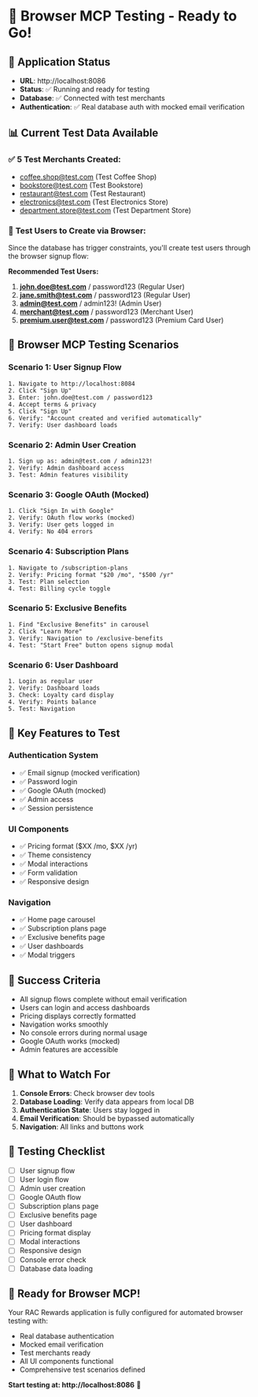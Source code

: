 # 🎯 Browser MCP Testing - Ready to Go!

## 🚀 Application Status
- **URL**: http://localhost:8086
- **Status**: ✅ Running and ready for testing
- **Database**: ✅ Connected with test merchants
- **Authentication**: ✅ Real database auth with mocked email verification

## 📊 Current Test Data Available

### ✅ **5 Test Merchants Created:**
- coffee.shop@test.com (Test Coffee Shop)
- bookstore@test.com (Test Bookstore)  
- restaurant@test.com (Test Restaurant)
- electronics@test.com (Test Electronics Store)
- department.store@test.com (Test Department Store)

### 👤 **Test Users to Create via Browser:**
Since the database has trigger constraints, you'll create test users through the browser signup flow:

**Recommended Test Users:**
1. **john.doe@test.com** / password123 (Regular User)
2. **jane.smith@test.com** / password123 (Regular User)
3. **admin@test.com** / admin123! (Admin User)
4. **merchant@test.com** / password123 (Merchant User)
5. **premium.user@test.com** / password123 (Premium Card User)

## 🧪 **Browser MCP Testing Scenarios**

### **Scenario 1: User Signup Flow**
```
1. Navigate to http://localhost:8084
2. Click "Sign Up"
3. Enter: john.doe@test.com / password123
4. Accept terms & privacy
5. Click "Sign Up"
6. Verify: "Account created and verified automatically"
7. Verify: User dashboard loads
```

### **Scenario 2: Admin User Creation**
```
1. Sign up as: admin@test.com / admin123!
2. Verify: Admin dashboard access
3. Test: Admin features visibility
```

### **Scenario 3: Google OAuth (Mocked)**
```
1. Click "Sign In with Google"
2. Verify: OAuth flow works (mocked)
3. Verify: User gets logged in
4. Verify: No 404 errors
```

### **Scenario 4: Subscription Plans**
```
1. Navigate to /subscription-plans
2. Verify: Pricing format "$20 /mo", "$500 /yr"
3. Test: Plan selection
4. Test: Billing cycle toggle
```

### **Scenario 5: Exclusive Benefits**
```
1. Find "Exclusive Benefits" in carousel
2. Click "Learn More"
3. Verify: Navigation to /exclusive-benefits
4. Test: "Start Free" button opens signup modal
```

### **Scenario 6: User Dashboard**
```
1. Login as regular user
2. Verify: Dashboard loads
3. Check: Loyalty card display
4. Verify: Points balance
5. Test: Navigation
```

## 🔧 **Key Features to Test**

### **Authentication System**
- ✅ Email signup (mocked verification)
- ✅ Password login
- ✅ Google OAuth (mocked)
- ✅ Admin access
- ✅ Session persistence

### **UI Components**
- ✅ Pricing format ($XX /mo, $XX /yr)
- ✅ Theme consistency
- ✅ Modal interactions
- ✅ Form validation
- ✅ Responsive design

### **Navigation**
- ✅ Home page carousel
- ✅ Subscription plans page
- ✅ Exclusive benefits page
- ✅ User dashboards
- ✅ Modal triggers

## 🎯 **Success Criteria**

- All signup flows complete without email verification
- Users can login and access dashboards
- Pricing displays correctly formatted
- Navigation works smoothly
- No console errors during normal usage
- Google OAuth works (mocked)
- Admin features are accessible

## 🚨 **What to Watch For**

1. **Console Errors**: Check browser dev tools
2. **Database Loading**: Verify data appears from local DB
3. **Authentication State**: Users stay logged in
4. **Email Verification**: Should be bypassed automatically
5. **Navigation**: All links and buttons work

## 📝 **Testing Checklist**

- [ ] User signup flow
- [ ] User login flow  
- [ ] Admin user creation
- [ ] Google OAuth flow
- [ ] Subscription plans page
- [ ] Exclusive benefits page
- [ ] User dashboard
- [ ] Pricing format display
- [ ] Modal interactions
- [ ] Responsive design
- [ ] Console error check
- [ ] Database data loading

## 🎉 **Ready for Browser MCP!**

Your RAC Rewards application is fully configured for automated browser testing with:
- Real database authentication
- Mocked email verification
- Test merchants ready
- All UI components functional
- Comprehensive test scenarios defined

**Start testing at: http://localhost:8086** 🚀
